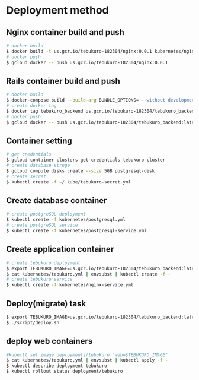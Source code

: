 # Deployment method

## Nginx container build and push
```bash
# docker build
$ docker build -t us.gcr.io/tebukuro-182304/nginx:0.0.1 kubernetes/nginx/.
# docker push
$ gcloud docker -- push us.gcr.io/tebukuro-182304/nginx:0.0.1
```

## Rails container build and push
```bash
# docker build
$ docker-compose build --build-arg BUNDLE_OPTIONS='--without development test' backend
# create docker tag
$ docker tag tebukuro_backend us.gcr.io/tebukuro-182304/tebukuro_backend:latest
# docker push
$ gcloud docker -- push us.gcr.io/tebukuro-182304/tebukuro_backend:latest
```

## Container setting
```bash
# get credentials
$ gcloud container clusters get-credentials tebukuro-cluster
# create database stroge
$ gcloud compute disks create --size 5GB postgresql-disk
# create secret
$ kubectl create -f ~/.kube/tebukuro-secret.yml
```

## Create database container
```bash
# create postgreSQL deployment
$ kubectl create -f kubernetes/postgresql.yml
# create postgreSQL service
$ kubectl create -f kubernetes/postgresql-service.yml
```

## Create application container
```bash
# create tebukuro deployment
$ export TEBUKURO_IMAGE=us.gcr.io/tebukuro-182304/tebukuro_backend:latest
$ cat kubernetes/tebukuro.yml | envsubst | kubectl create -f -
# create tebukuro service
$ kubectl create -f kubernetes/nginx-service.yml
```

## Deploy(migrate) task
```bash
$ export TEBUKURO_IMAGE=us.gcr.io/tebukuro-182304/tebukuro_backend:latest
$ ./script/deploy.sh
```

## deploy web containers
```bash
#kubectl set image deployments/tebukuro "web=$TEBUKURO_IMAGE"
$ cat kubernetes/tebukuro.yml | envsubst | kubectl apply -f -
$ kubectl describe deployment tebukuro
$ kubectl rollout status deployment/tebukuro
```

